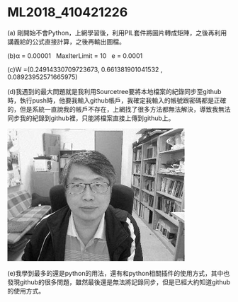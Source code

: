 # ML2018_410421226
(a) 剛開始不會Python，上網學習後，利用PIL套件將圖片轉成矩陣，之後再利用講義給的公式直接計算，之後再輸出圖檔。


(b)α = 0.00001    MaxIterLimit = 10    e = 0.0001

(c)W =(0.24914330709723673, 0.661381901041532 , 0.08923952571665975)

(d)我遇到的最大問題就是我利用Sourcetree要將本地檔案的紀錄同步至github時，執行push時，他要我輸入github帳戶，我確定我輸入的帳號跟密碼都是正確的，但是系統一直說我的帳戶不存在，上網找了很多方法都無法解決，導致我無法同步我的紀錄到github裡，只能將檔案直接上傳到github上。






![image](https://github.com/Leo19961220/ML2018_410421226/blob/master/Answer.jpg?raw=true)



(e)我學到最多的還是python的用法，還有和python相關插件的使用方式，其中也發現github的很多問題，雖然最後還是無法將記錄同步，但是已經大約知道github的使用方式。
